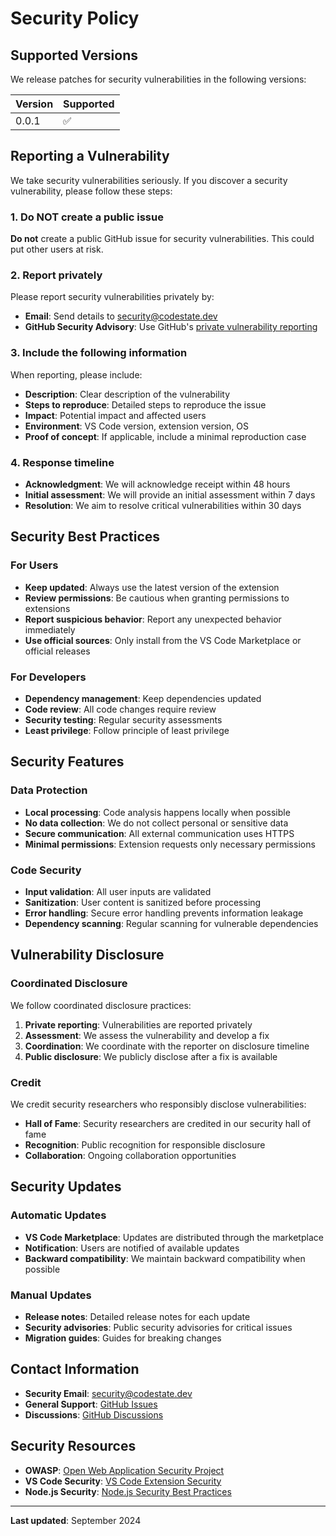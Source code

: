 # Security Policy

## Supported Versions

We release patches for security vulnerabilities in the following versions:

| Version | Supported          |
| ------- | ------------------ |
| 0.0.1   | :white_check_mark: |

## Reporting a Vulnerability

We take security vulnerabilities seriously. If you discover a security vulnerability, please follow these steps:

### 1. Do NOT create a public issue

**Do not** create a public GitHub issue for security vulnerabilities. This could put other users at risk.

### 2. Report privately

Please report security vulnerabilities privately by:

- **Email**: Send details to [security@codestate.dev](mailto:security@codestate.dev)
- **GitHub Security Advisory**: Use GitHub's [private vulnerability reporting](https://github.com/codestate-cs/codestate-ui/security/advisories/new)

### 3. Include the following information

When reporting, please include:

- **Description**: Clear description of the vulnerability
- **Steps to reproduce**: Detailed steps to reproduce the issue
- **Impact**: Potential impact and affected users
- **Environment**: VS Code version, extension version, OS
- **Proof of concept**: If applicable, include a minimal reproduction case

### 4. Response timeline

- **Acknowledgment**: We will acknowledge receipt within 48 hours
- **Initial assessment**: We will provide an initial assessment within 7 days
- **Resolution**: We aim to resolve critical vulnerabilities within 30 days

## Security Best Practices

### For Users

- **Keep updated**: Always use the latest version of the extension
- **Review permissions**: Be cautious when granting permissions to extensions
- **Report suspicious behavior**: Report any unexpected behavior immediately
- **Use official sources**: Only install from the VS Code Marketplace or official releases

### For Developers

- **Dependency management**: Keep dependencies updated
- **Code review**: All code changes require review
- **Security testing**: Regular security assessments
- **Least privilege**: Follow principle of least privilege

## Security Features

### Data Protection

- **Local processing**: Code analysis happens locally when possible
- **No data collection**: We do not collect personal or sensitive data
- **Secure communication**: All external communication uses HTTPS
- **Minimal permissions**: Extension requests only necessary permissions

### Code Security

- **Input validation**: All user inputs are validated
- **Sanitization**: User content is sanitized before processing
- **Error handling**: Secure error handling prevents information leakage
- **Dependency scanning**: Regular scanning for vulnerable dependencies

## Vulnerability Disclosure

### Coordinated Disclosure

We follow coordinated disclosure practices:

1. **Private reporting**: Vulnerabilities are reported privately
2. **Assessment**: We assess the vulnerability and develop a fix
3. **Coordination**: We coordinate with the reporter on disclosure timeline
4. **Public disclosure**: We publicly disclose after a fix is available

### Credit

We credit security researchers who responsibly disclose vulnerabilities:

- **Hall of Fame**: Security researchers are credited in our security hall of fame
- **Recognition**: Public recognition for responsible disclosure
- **Collaboration**: Ongoing collaboration opportunities

## Security Updates

### Automatic Updates

- **VS Code Marketplace**: Updates are distributed through the marketplace
- **Notification**: Users are notified of available updates
- **Backward compatibility**: We maintain backward compatibility when possible

### Manual Updates

- **Release notes**: Detailed release notes for each update
- **Security advisories**: Public security advisories for critical issues
- **Migration guides**: Guides for breaking changes

## Contact Information

- **Security Email**: [security@codestate.dev](mailto:security@codestate.dev)
- **General Support**: [GitHub Issues](https://github.com/codestate-cs/codestate-ui/issues)
- **Discussions**: [GitHub Discussions](https://github.com/codestate-cs/codestate-ui/discussions)

## Security Resources

- **OWASP**: [Open Web Application Security Project](https://owasp.org/)
- **VS Code Security**: [VS Code Extension Security](https://code.visualstudio.com/api/security)
- **Node.js Security**: [Node.js Security Best Practices](https://nodejs.org/en/docs/guides/security/)

---

**Last updated**: September 2024